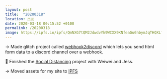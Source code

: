 ```yaml
---
layout: post
title:  "20200318"
location: 🇹🇼
date: 2020-03-18 00:15:52 +0100
permalink: /20200318
image: https://ipfs.io/ipfs/QmNXG7tQM2JdwdvYk9WCXX9KNfeaGu6hbymJqTHQXLfs9v?filename=20200318.png
---
```


→ Made glitch project called [webhook2discord](https://glitch.com/~webhook2discord) which lets you send html form data to a discord channel over a webhook.

🚀 Finished the [Social Distancing](https://socialdistancing.works) project with Weiwei and Jess.

→ Moved assets for my site to [IPFS](https://ipfs.io)